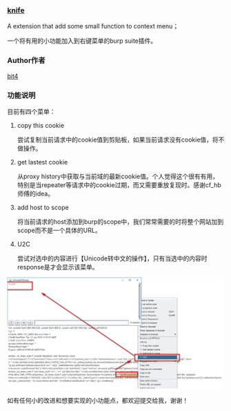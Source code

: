 ### [knife](https://github.com/bit4woo/knife)

A extension that add some small function to context menu；

一个将有用的小功能加入到右键菜单的burp suite插件。

### Author作者

[bit4](https://github.com/bit4woo)

### 功能说明

目前有四个菜单：

1. copy this cookie

   尝试复制当前请求中的cookie值到剪贴板，如果当前请求没有cookie值，将不做操作。

2. get lastest cookie

   从proxy history中获取与当前域的最新cookie值。个人觉得这个很有有用，特别是当repeater等请求中的cookie过期，而又需要重放复现时。感谢cf_hb师傅的idea。

3. add host to scope

   将当前请求的host添加到burp的scope中，我们常常需要的时将整个网站加到scope而不是一个具体的URL。

4. U2C

   尝试对选中的内容进行【Unicode转中文的操作】，只有当选中的内容时response是才会显示该菜单。

![U2C](.\img\U2C.png)



如有任何小的改进和想要实现的小功能点，都欢迎提交给我，谢谢！